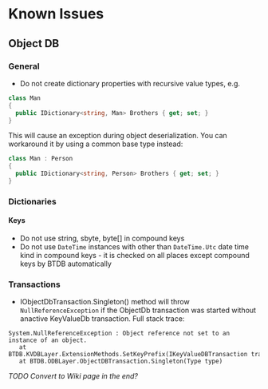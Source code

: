 # Known Issues
## Object DB

### General
- Do not create dictionary properties with recursive value types, e.g.  
```csharp
class Man 
{
  public IDictionary<string, Man> Brothers { get; set; }
}
```
This will cause an exception during object deserialization. You can workaround it by using a common base type instead:
```csharp
class Man : Person
{
  public IDictionary<string, Person> Brothers { get; set; }
}
```

### Dictionaries
#### Keys
- Do not use string, sbyte, byte[] in compound keys
- Do not use `DateTime` instances with other than `DateTime.Utc` date time kind in compound keys - it is checked on all places except compound keys by BTDB automatically

### Transactions
- IObjectDbTransaction.Singleton() method will throw `NullReferenceException` if the ObjectDb transaction was started without anactive KeyValueDb transaction. Full stack trace:
```
System.NullReferenceException : Object reference not set to an instance of an object.
   at BTDB.KVDBLayer.ExtensionMethods.SetKeyPrefix(IKeyValueDBTransaction transaction, Byte[] prefix)
   at BTDB.ODBLayer.ObjectDBTransaction.Singleton(Type type)
```

*TODO Convert to Wiki page in the end?*


